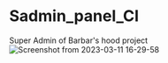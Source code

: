 # Sadmin_panel_CI
Super Admin of Barbar's hood project
![Screenshot from 2023-03-11 16-29-58](https://user-images.githubusercontent.com/109055372/229725371-39b07a26-537c-4914-a621-0051a32da319.png)
